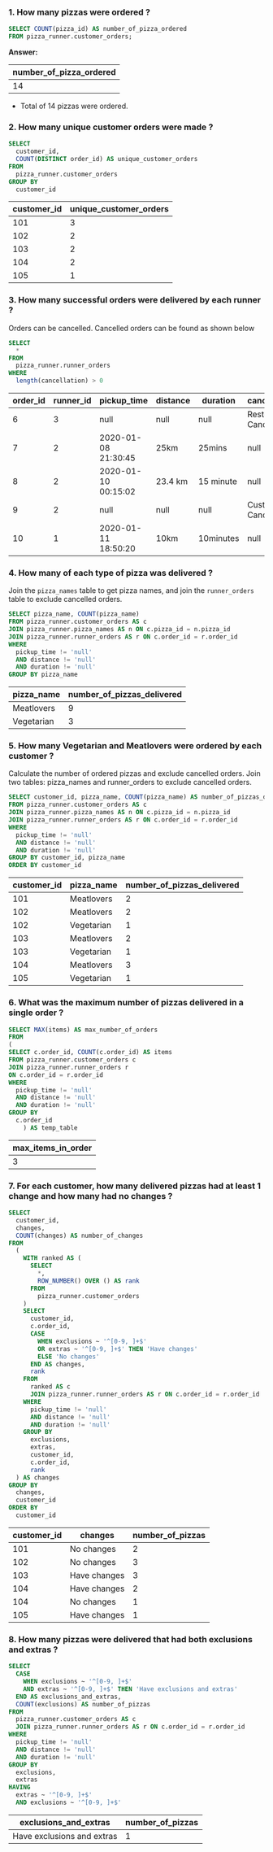 ### 1. How many pizzas were ordered ?

````sql
SELECT COUNT(pizza_id) AS number_of_pizza_ordered
FROM pizza_runner.customer_orders;
````

**Answer:**

| number_of_pizza_ordered |
| ----------------------- |
| 14                      |

- Total of 14 pizzas were ordered.

### 2. How many unique customer orders were made ?

````sql
SELECT
  customer_id,
  COUNT(DISTINCT order_id) AS unique_customer_orders
FROM
  pizza_runner.customer_orders
GROUP BY
  customer_id
  ````
  
| customer_id | unique_customer_orders |
| ----------- | ---------------------- |
| 101         | 3                      |
| 102         | 2                      |
| 103         | 2                      |
| 104         | 2                      |
| 105         | 1                      |

### 3. How many successful orders were delivered by each runner ?
Orders can be cancelled. Cancelled orders can be found as shown below
````sql
SELECT
  *
FROM
  pizza_runner.runner_orders
WHERE
  length(cancellation) > 0
  ````


| order_id | runner_id | pickup_time         | distance | duration  | cancellation            |
| -------- | --------- | ------------------- | -------- | --------- | ----------------------- |
| 6        | 3         | null                | null     | null      | Restaurant Cancellation |
| 7        | 2         | 2020-01-08 21:30:45 | 25km     | 25mins    | null                    |
| 8        | 2         | 2020-01-10 00:15:02 | 23.4 km  | 15 minute | null                    |
| 9        | 2         | null                | null     | null      | Customer Cancellation   |
| 10       | 1         | 2020-01-11 18:50:20 | 10km     | 10minutes | null                    |

### 4. How many of each type of pizza was delivered ?

Join the `pizza_names` table to get pizza names, and join the `runner_orders` table to exclude cancelled orders.

````sql
SELECT pizza_name, COUNT(pizza_name)
FROM pizza_runner.customer_orders AS c
JOIN pizza_runner.pizza_names AS n ON c.pizza_id = n.pizza_id
JOIN pizza_runner.runner_orders AS r ON c.order_id = r.order_id
WHERE
  pickup_time != 'null'
  AND distance != 'null'
  AND duration != 'null'
GROUP BY pizza_name
  ````

| pizza_name | number_of_pizzas_delivered |
| ---------- | -------------------------- |
| Meatlovers | 9                          |
| Vegetarian | 3                          |

### 5. How many Vegetarian and Meatlovers were ordered by each customer ?
Calculate the number of ordered pizzas and exclude cancelled orders. Join two tables: pizza_names and runner_orders to exclude cancelled orders.
````sql
SELECT customer_id, pizza_name, COUNT(pizza_name) AS number_of_pizzas_delivered
FROM pizza_runner.customer_orders AS c
JOIN pizza_runner.pizza_names AS n ON c.pizza_id = n.pizza_id
JOIN pizza_runner.runner_orders AS r ON c.order_id = r.order_id
WHERE
  pickup_time != 'null'
  AND distance != 'null'
  AND duration != 'null'
GROUP BY customer_id, pizza_name
ORDER BY customer_id
  ````
  
| customer_id | pizza_name | number_of_pizzas_delivered |
| ----------- | ---------- | -------------------------- |
| 101         | Meatlovers | 2                          |
| 102         | Meatlovers | 2                          |
| 102         | Vegetarian | 1                          |
| 103         | Meatlovers | 2                          |
| 103         | Vegetarian | 1                          |
| 104         | Meatlovers | 3                          |
| 105         | Vegetarian | 1                          |

### 6. What was the maximum number of pizzas delivered in a single order ?

````sql
SELECT MAX(items) AS max_number_of_orders
FROM 
(
SELECT c.order_id, COUNT(c.order_id) AS items
FROM pizza_runner.customer_orders c
JOIN pizza_runner.runner_orders r
ON c.order_id = r.order_id
WHERE
  pickup_time != 'null'
  AND distance != 'null'
  AND duration != 'null'
GROUP BY
  c.order_id
    ) AS temp_table
  ````

| max_items_in_order |
| ------------------ |
| 3                  |

### 7. For each customer, how many delivered pizzas had at least 1 change and how many had no changes ? 
````sql
SELECT
  customer_id,
  changes,
  COUNT(changes) AS number_of_changes
FROM
  (
    WITH ranked AS (
      SELECT
        *,
        ROW_NUMBER() OVER () AS rank
      FROM
        pizza_runner.customer_orders
    )
    SELECT
      customer_id,
      c.order_id,
      CASE
        WHEN exclusions ~ '^[0-9, ]+$'
        OR extras ~ '^[0-9, ]+$' THEN 'Have changes'
        ELSE 'No changes'
      END AS changes,
      rank
    FROM
      ranked AS c
      JOIN pizza_runner.runner_orders AS r ON c.order_id = r.order_id
    WHERE
      pickup_time != 'null'
      AND distance != 'null'
      AND duration != 'null'
    GROUP BY
      exclusions,
      extras,
      customer_id,
      c.order_id,
      rank
  ) AS changes
GROUP BY
  changes,
  customer_id
ORDER BY
  customer_id
  ````
| customer_id | changes      | number_of_pizzas |
| ----------- | ------------ | ---------------- |
| 101         | No changes   | 2                |
| 102         | No changes   | 3                |
| 103         | Have changes | 3                |
| 104         | Have changes | 2                |
| 104         | No changes   | 1                |
| 105         | Have changes | 1                |

### 8. How many pizzas were delivered that had both exclusions and extras ?
````sql
SELECT
  CASE
    WHEN exclusions ~ '^[0-9, ]+$'
    AND extras ~ '^[0-9, ]+$' THEN 'Have exclusions and extras'
  END AS exclusions_and_extras,
  COUNT(exclusions) AS number_of_pizzas
FROM
  pizza_runner.customer_orders AS c
  JOIN pizza_runner.runner_orders AS r ON c.order_id = r.order_id
WHERE
  pickup_time != 'null'
  AND distance != 'null'
  AND duration != 'null'
GROUP BY
  exclusions,
  extras
HAVING
  extras ~ '^[0-9, ]+$'
  AND exclusions ~ '^[0-9, ]+$'
  ````
| exclusions_and_extras      | number_of_pizzas |
| -------------------------- | ---------------- |
| Have exclusions and extras | 1                |
